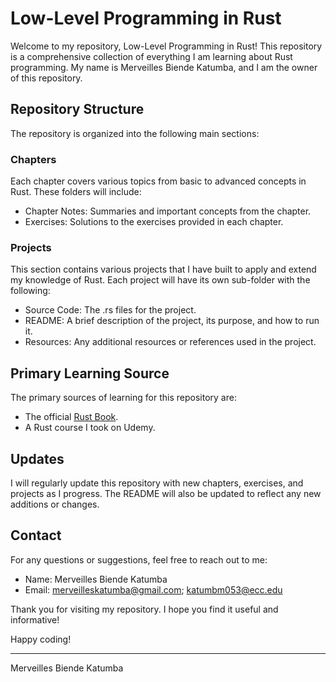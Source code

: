 # Low-Level Programming in Rust

Welcome to my repository, Low-Level Programming in Rust! This repository is a comprehensive collection of everything I am learning about Rust programming. My name is Merveilles Biende Katumba, and I am the owner of this repository.

## Repository Structure

The repository is organized into the following main sections:

### Chapters

Each chapter covers various topics from basic to advanced concepts in Rust. These folders will include:

- Chapter Notes: Summaries and important concepts from the chapter.
- Exercises: Solutions to the exercises provided in each chapter.

### Projects

This section contains various projects that I have built to apply and extend my knowledge of Rust. Each project will have its own sub-folder with the following:

- Source Code: The .rs files for the project.
- README: A brief description of the project, its purpose, and how to run it.
- Resources: Any additional resources or references used in the project.

## Primary Learning Source

The primary sources of learning for this repository are:

- The official [Rust Book](https://doc.rust-lang.org/book/).
- A Rust course I took on Udemy.

## Updates

I will regularly update this repository with new chapters, exercises, and projects as I progress. The README will also be updated to reflect any new additions or changes.

## Contact

For any questions or suggestions, feel free to reach out to me:

- Name: Merveilles Biende Katumba
- Email: merveilleskatumba@gmail.com; katumbm053@ecc.edu

Thank you for visiting my repository. I hope you find it useful and informative!

Happy coding!

---

Merveilles Biende Katumba
